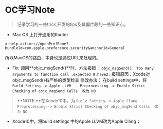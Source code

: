 # OC学习Note
> 记录学习的一些trick,开发的tips及其偏片段的一些知识点。

* Mac OS 上打开通用的Router
```
x-help-action://openPrefPane?bundleId=com.apple.preference.security&anchorId=General
```
所以MacOS的路由，本身也是通过URL来处理的。

* Fix:
调用**objc_msgSend()**时，方法报错：
```objc_msgSend(): Too many arguments to function call ,expected 0,have2;```
报错原因：Xcode对objc_msgSend()有严格的类型检查
修改办法：
在build settings中，将
`Build Setting--> Apple LLVM  - Preprocessing--> Enable Strict Checking of objc_msgSend Calls  改为 NO`
> **NOTE:**在Xcode10中，为
`Build Setting--> Apple Clang  - Preprocessing--> Enable Strict Checking of objc_msgSend Calls  改为 NO`

* Xcode10中，将build settings 中的Apple LLVM改为Apple Clang；


